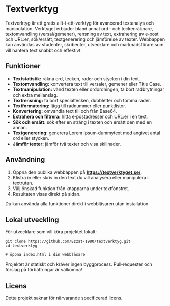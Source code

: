 # Textverktyg

Textverktyg är ett gratis allt-i-ett-verktyg för avancerad textanalys och manipulation. Verktyget erbjuder bland annat ord - och teckenräknare, textomvandling (versal/gemener), rensning av text, extrahering av e‑post och URL:er, sök/ersätt, textgenerering och jämförelse av texter. Webbappen kan användas av studenter, skribenter, utvecklare och marknadsförare som vill hantera text snabbt och effektivt.

## Funktioner

- **Textstatistik:** räkna ord, tecken, rader och stycken i din text.
- **Textomvandling:** konvertera text till versaler, gemener eller Title Case.
- **Textmanipulation:** vänd texten eller ordordningen, ta bort radbrytningar och extra mellanslag.
- **Textrensning:** ta bort specialtecken, dubbletter och tomma rader.
- **Textformatering:** lägg till radnummer eller punktlistor.
- **Konvertering:** omvandla text till och från Base64.
- **Extrahera och filtrera:** hitta e‑postadresser och URL:er i en text.
- **Sök och ersätt:** sök efter en sträng i texten och ersätt den med en annan.
- **Textgenerering:** generera Lorem Ipsum‑dummytext med angivet antal ord eller stycken.
- **Jämför texter:** jämför två texter och visa skillnader.

## Användning

1. Öppna den publika webbappen på **https://textverktyget.se/**.
2. Klistra in eller skriv in den text du vill analysera eller manipulera i textrutan.
3. Välj önskad funktion från knapparna under textfönstret.
4. Resultaten visas direkt på sidan.

Du kan använda alla funktioner direkt i webbläsaren utan installation.

## Lokal utveckling

För utvecklare som vill köra projektet lokalt:

```
git clone https://github.com/Ezzat-1980/textverktyg.git
cd textverktyg

# öppna index.html i din webbläsare
```

Projektet är statiskt och kräver ingen byggprocess. Pull‑requester och förslag på förbättringar är välkomna!

## Licens

Detta projekt saknar för närvarande specificerad licens.
